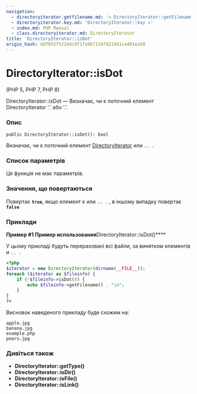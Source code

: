 ```yaml
---
navigation:
  - directoryiterator.getfilename.md: '« DirectoryIterator::getFilename'
  - directoryiterator.key.md: 'DirectoryIterator::key »'
  - index.md: PHP Manual
  - class.directoryiterator.md: DirectoryIterator
title: 'DirectoryIterator::isDot'
origin_hash: ddf652f5224dc9f1fa9671347921941ca401ea50
---
```

# DirectoryIterator::isDot

(PHP 5, PHP 7, PHP 8)

DirectoryIterator::isDot — Визначає, чи є поточний елемент DirectoryIterator '.' або '.'.

### Опис

```methodsynopsis
public DirectoryIterator::isDot(): bool
```

Визначає, чи є поточний елемент [DirectoryIterator](class.directoryiterator.md) или `.. .`

### Список параметрів

Ця функція не має параметрів.

### Значення, що повертаються

Повертає **`true`**, якщо елемент є или `.. .` , в іншому випадку повертає **`false`**

### Приклади

**Пример #1 Пример использования**DirectoryIterator::isDot()\*\*\*\*

У цьому прикладі будуть перераховані всі файли, за винятком елементів и `.. .`

```php
<?php
$iterator = new DirectoryIterator(dirname(__FILE__));
foreach ($iterator as $fileinfo) {
    if (!$fileinfo->isDot()) {
        echo $fileinfo->getFilename() . "\n";
    }
}
?>
```

Висновок наведеного прикладу буде схожим на:

```
apple.jpg
banana.jpg
example.php
pears.jpg
```

### Дивіться також

-   **DirectoryIterator::getType()**
-   **DirectoryIterator::isDir()**
-   **DirectoryIterator::isFile()**
-   **DirectoryIterator::isLink()**
